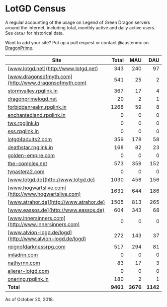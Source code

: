 # LotGD Census
A regular accounting of the usage on Legend of Green Dragon servers around the internet, including total, monthly active and daily active users. See `data/` for historical data.

Want to add your site? Put up a pull request or contact @austenmc on [DragonPrime](http://dragonprime.net).


Site | Total | MAU | DAU
--- | ---:| ---:| ---:
[www.lotgd.net](http://www.lotgd.net)|343|240|97
[www.dragonsofmyth.com](http://www.dragonsofmyth.com)|541|25|2
[stormvalley.rpglink.in](http://stormvalley.rpglink.in)|367|17|4
[dragonprimelogd.net](http://dragonprimelogd.net)|20|2|1
[forbiddenrealm.rpglink.in](http://forbiddenrealm.rpglink.in)|1268|59|8
[enchantedland.rpglink.in](http://enchantedland.rpglink.in)|0|0|0
[twx.rpglink.in](http://twx.rpglink.in)|0|0|0
[ess.rpglink.in](http://ess.rpglink.in)|0|0|0
[lotgd4adults2.com](http://lotgd4adults2.com)|359|178|58
[deathstar.rpglink.in](http://deathstar.rpglink.in)|168|82|23
[golden-empire.com](http://golden-empire.com)|0|0|0
[the-complex.net](http://the-complex.net)|573|359|152
[tynastera2.com](http://tynastera2.com)|0|0|0
[www.lotgd.de](http://www.lotgd.de)|1030|458|156
[www.hogwartslive.com](http://www.hogwartslive.com)|1631|644|186
[www.atrahor.de](http://www.atrahor.de)|1505|813|265
[www.eassos.de](http://www.eassos.de)|604|343|68
[www.innersinners.com](http://www.innersinners.com)|0|0|0
[www.alvion-logd.de/logd](http://www.alvion-logd.de/logd)|272|143|37
[reignofdarknessrpg.com](http://reignofdarknessrpg.com)|517|294|81
[imladrin.com](http://imladrin.com)|0|0|0
[nathyrnn.com](http://nathyrnn.com)|83|17|3
[aljerer-lotgd.com](http://aljerer-lotgd.com)|0|0|0
[onering.rpglink.in](http://onering.rpglink.in)|180|2|1
**Total**|**9461**|**3676**|**1142**

As of October 20, 2018.
